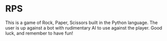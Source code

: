 # RPS
This is a game of Rock, Paper, Scissors built in the Python language.
The user is up against a bot with rudimentary AI to use against the player.
Good luck, and remember to have fun!
